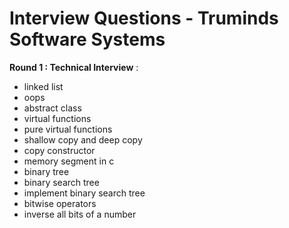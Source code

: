 # Interview Questions - Truminds Software Systems


**Round 1 : Technical Interview** :

- linked list
- oops
- abstract class
- virtual functions
- pure virtual functions
- shallow copy and deep copy
- copy constructor
- memory segment in c
- binary tree
- binary search tree
- implement binary search tree
- bitwise operators
- inverse all bits of a number